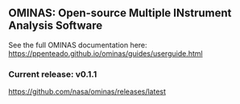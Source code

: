 ## OMINAS:  Open-source Multiple INstrument Analysis Software

See the full OMINAS documentation here:  https://ppenteado.github.io/ominas/guides/userguide.html

### Current release: v0.1.1

https://github.com/nasa/ominas/releases/latest
